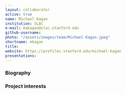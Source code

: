 ```yaml
---
layout: collaborator
active: true
name: Michael Kagan
institution: SLAC
e-mail: makagan@slac.stanford.edu
github-username: 
photo: "/assets/images/team/Michael-Kagan.jpeg"
shortname: mkagan
title: 
website: https://profiles.stanford.edu/michael-kagan
presentations:
---
```


### Biography


### Project interests


